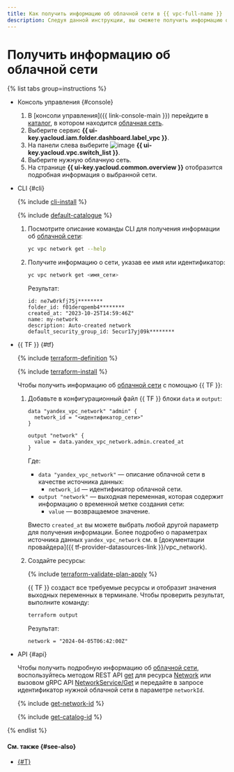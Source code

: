 ```yaml
---
title: Как получить информацию об облачной сети в {{ vpc-full-name }}
description: Следуя данной инструкции, вы сможете получить информацию об облачной сети.
---
```


# Получить информацию об облачной сети

{% list tabs group=instructions %}

- Консоль управления {#console}

  1. В [консоли управления]({{ link-console-main }}) перейдите в [каталог](../../resource-manager/concepts/resources-hierarchy.md#folder), в котором находится [облачная сеть](../concepts/network.md#network).
  1. Выберите сервис **{{ ui-key.yacloud.iam.folder.dashboard.label_vpc }}**.
  1. На панели слева выберите ![image](../../_assets/console-icons/timestamps.svg) **{{ ui-key.yacloud.vpc.switch_list }}**.
  1. Выберите нужную облачную сеть.
  1. На странице **{{ ui-key.yacloud.common.overview }}** отобразится подробная информация о выбранной сети.

- CLI {#cli}

  {% include [cli-install](../../_includes/cli-install.md) %}

  {% include [default-catalogue](../../_includes/default-catalogue.md) %}

  1. Посмотрите описание команды CLI для получения информации об [облачной сети](../concepts/network.md#network):

      ```bash
      yc vpc network get --help
      ```

  1. Получите информацию о сети, указав ее имя или идентификатор:

      ```bash
      yc vpc network get <имя_сети>
      ```

      Результат:

      ```text
      id: ne7w0rkfj75j********
      folder_id: f01derqpemb4********
      created_at: "2023-10-25T14:59:46Z"
      name: my-network
      description: Auto-created network
      default_security_group_id: 5ecur17yj09k********
      ```

- {{ TF }} {#tf}

  {% include [terraform-definition](../../_tutorials/_tutorials_includes/terraform-definition.md) %}

  {% include [terraform-install](../../_includes/terraform-install.md) %}

  Чтобы получить информацию об [облачной сети](../concepts/network.md#network) с помощью {{ TF }}:
  1. Добавьте в конфигурационный файл {{ TF }} блоки `data` и `output`:

     ```hcl
     data "yandex_vpc_network" "admin" {
       network_id = "<идентификатор_сети>"
     }

     output "network" {
       value = data.yandex_vpc_network.admin.created_at
     }
     ```

     Где:
     * `data "yandex_vpc_network"` — описание облачной сети в качестве источника данных:
       * `network_id` — идентификатор облачной сети.
     * `output "network"` — выходная переменная, которая содержит информацию о временной метке создания сети:
       * `value` — возвращаемое значение.

     Вместо `created_at` вы можете выбрать любой другой параметр для получения информации. Более подробно о параметрах источника данных `yandex_vpc_network` см. в [документации провайдера]({{ tf-provider-datasources-link }}/vpc_network).
  1. Создайте ресурсы:

     {% include [terraform-validate-plan-apply](../../_tutorials/_tutorials_includes/terraform-validate-plan-apply.md) %}

     {{ TF }} создаст все требуемые ресурсы и отобразит значения выходных переменных в терминале. Чтобы проверить результат, выполните команду:

     ```bash
     terraform output
     ```

     Результат:

     ```text
     network = "2024-04-05T06:42:00Z"
     ```

- API {#api}

  Чтобы получить подробную информацию об [облачной сети](../concepts/network.md#network), воспользуйтесь методом REST API [get](../api-ref/Network/get.md) для ресурса [Network](../api-ref/Network/index.md) или вызовом gRPC API [NetworkService/Get](../api-ref/grpc/network_service.md#Get) и передайте в запросе идентификатор нужной облачной сети в параметре `networkId`.

  {% include [get-network-id](../../_includes/vpc/get-network-id.md) %}

  {% include [get-catalog-id](../../_includes/get-catalog-id.md) %}


{% endlist %}

#### См. также {#see-also}

* [{#T}](subnet-get-info.md)